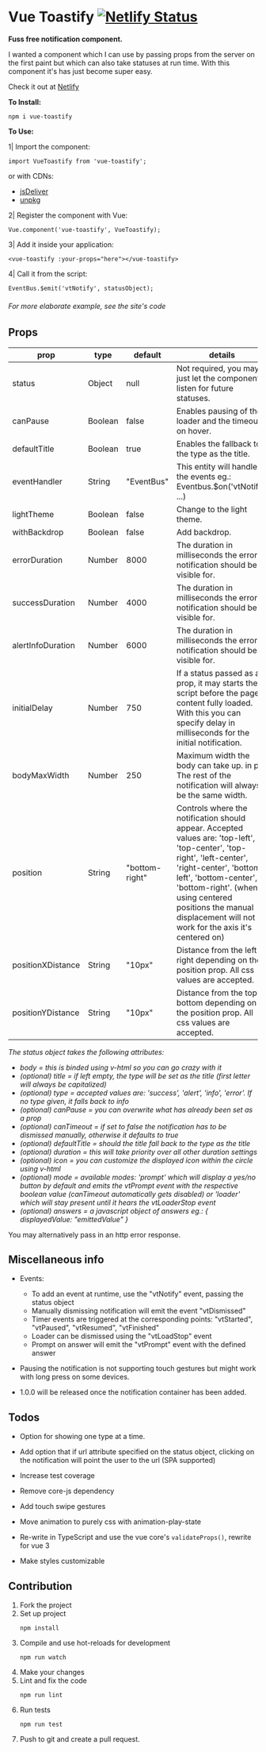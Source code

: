 # Vue Toastify [![Netlify Status](https://api.netlify.com/api/v1/badges/bc0cc717-a41e-4317-85d5-bc0ba745b3a5/deploy-status)](https://app.netlify.com/sites/vue-toastify/deploys)

**Fuss free notification component.**

I wanted a component which I can use by passing props from the server on the first paint but which can also take statuses at run time. With this component it's has just become super easy.

Check it out at [Netlify](https://vue-toastify.netlify.com/)


**To Install:**

```
npm i vue-toastify
```

**To Use:**

1| Import the component:

```
import VueToastify from 'vue-toastify';
```
or with CDNs:
 - [jsDeliver](https://cdn.jsdelivr.net/npm/vue-toastify@latest)
 - [unpkg](https://unpkg.com/vue-toastify@0.4.0/dist/vue-toastify.umd.min.js)

2|  Register the component with Vue:

```
Vue.component('vue-toastify', VueToastify);
```

3| Add it inside your application:

```
<vue-toastify :your-props="here"></vue-toastify>
``` 

4| Call it from the script:

```
EventBus.$emit('vtNotify', statusObject);
```
###### _For more elaborate example, see the site's code_

**Props**
-
 prop | type | default | details |
---|---|---|---
| status | Object | null | Not required, you may just let the component listen for future statuses. |
| canPause | Boolean | false | Enables pausing of the loader and the timeout on hover. |
| defaultTitle | Boolean | true | Enables the fallback to the type as the title. |
| eventHandler | String | "EventBus" | This entity will handle the events eg.: Eventbus.$on('vtNotify', ...) |
| lightTheme | Boolean | false | Change to the light theme. |
| withBackdrop | Boolean | false | Add backdrop. |
| errorDuration | Number | 8000 | The duration in milliseconds the error notification should be visible for. |
| successDuration | Number | 4000 | The duration in milliseconds the error notification should be visible for. |
| alertInfoDuration | Number | 6000 | The duration in milliseconds the error notification should be visible for. |
| initialDelay | Number | 750 | If a status passed as a prop, it may starts the script before the page's content fully loaded. With this you can specify delay in milliseconds for the initial notification. |
| bodyMaxWidth | Number | 250 | Maximum width the body can take up. in px The rest of the notification will always be the same width. |
| position|String|"bottom-right"| Controls where the notification should appear. Accepted values are: 'top-left', 'top-center', 'top-right', 'left-center', 'right-center', 'bottom-left',  'bottom-center', 'bottom-right'. (when using centered positions the manual displacement will not work for the axis it's centered on)|
| positionXDistance | String | "10px" | Distance from the left or right depending on the position prop. All css values are accepted. |
| positionYDistance | String | "10px" | Distance from the top or bottom depending on the position prop. All css values are accepted. |

*The status object takes the following attributes:*
 - *body = this is binded using v-html so you can go crazy with it*
 - *(optional) title = if left empty, the type will be set as the title (first letter will always be capitalized)*
 - *(optional) type =  accepted values are: 'success', 'alert', 'info', 'error'. If no type given, it falls back to info*
 - *(optional) canPause = you can overwrite what has already been set as
   a prop*
 - *(optional) canTimeout = if set to false the notification has to be dismissed manually, otherwise it defaults to true*
- *(optional) defaultTitle = should the title fall back to the type as the title*
- *(optional) duration = this will take priority over all other duration settings*
- *(optional) icon = you can customize the displayed icon within the circle using v-html*
- *(optional) mode = available modes: 'prompt' which will display a yes/no button by default and emits the vtPrompt event with the respective boolean value (canTimeout automatically gets disabled) or 'loader' which will stay present until it hears the vtLoaderStop event*
- *(optional) answers = a javascript object of answers eg.: { displayedValue: "emittedValue" }*

You may alternatively pass in an http error response.

**Miscellaneous info**
-
- Events:
  - To add an event at runtime, use the "vtNotify" event, passing the status object
  - Manually dismissing notification will emit the event "vtDismissed"
  - Timer events are triggered at the corresponding points: "vtStarted", "vtPaused", "vtResumed", "vtFinished"
  - Loader can be dismissed using the "vtLoadStop" event
  - Prompt on answer will emit the "vtPrompt" event with the defined answer

 - Pausing the notification is not supporting touch gestures but might work with long press on some devices.
 
 - 1.0.0 will be released once the notification container has been added.
 
**Todos**
-
- Option for showing one type at a time.
 
- Add option that if url attribute specified on the status object, clicking on the notification
 will point the user to the url (SPA supported)

- Increase test coverage

- Remove core-js dependency

- Add touch swipe gestures

- Move animation to purely css with animation-play-state

- Re-write in TypeScript and use the vue core's `validateProps()`, rewrite for vue 3

- Make styles customizable

**Contribution**
-
1. Fork the project
2. Set up project
    ```
    npm install
    ```
3. Compile and use hot-reloads for development
    ```
    npm run watch
    ```
4. Make your changes
5. Lint and fix the code
    ```
    npm run lint
    ```
6. Run tests
    ```
    npm run test
    ```
7. Push to git and create a pull request.

